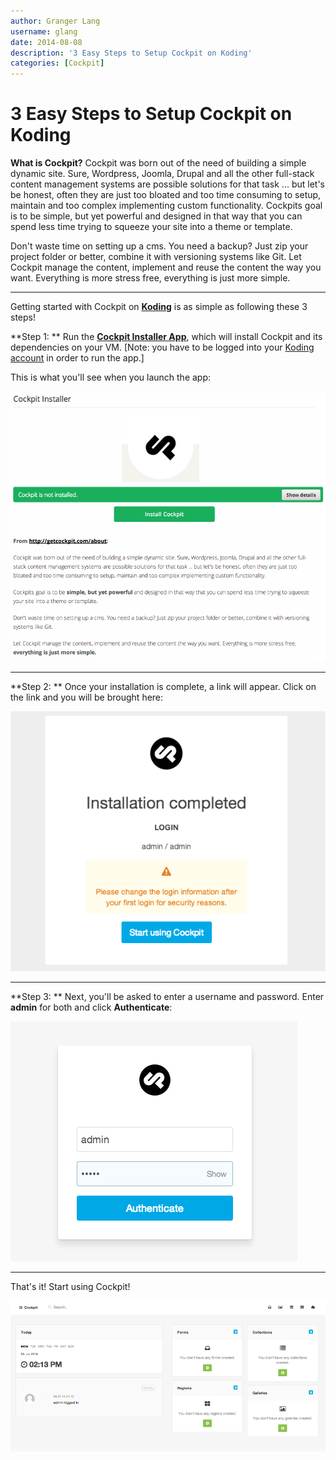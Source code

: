 ```yaml
---
author: Granger Lang
username: glang
date: 2014-08-08
description: '3 Easy Steps to Setup Cockpit on Koding'
categories: [Cockpit]
---
```


# 3 Easy Steps to Setup Cockpit on Koding

**What is Cockpit?** 
Cockpit was born out of the need of building a simple dynamic site. Sure, Wordpress, Joomla, Drupal and all the other full-stack content management systems are possible solutions for that task ... but let's be honest, often they are just too bloated and too time consuming to setup, maintain and too complex implementing custom functionality. Cockpits goal is to be simple, but yet powerful and designed in that way that you can spend less time trying to squeeze your site into a theme or template.

Don't waste time on setting up a cms. You need a backup? Just zip your project folder or better, combine it with versioning systems like Git. Let Cockpit manage the content, implement and reuse the content the way you want. Everything is more stress free, everything is just more simple.

___

Getting started with Cockpit on [**Koding**](https://koding.com) is as simple as following these 3 steps!

**Step 1: **
Run the **[Cockpit Installer App](https://koding.com/Cockpit)**, which will install Cockpit and its dependencies on your VM. [Note: you have to be 
logged into your [Koding account](https://koding.com/Login) in order to run the app.]

This is what you'll see when you launch the app:

![alt tag](cp1.png)
___

**Step 2: **
Once your installation is complete, a link will appear. Click on the link and you will be brought here:

![alt tag](cp2.png)
___

**Step 3: **
Next, you'll be asked to enter a username and password. Enter **admin** for both and click **Authenticate**: 


![alt tag](cp3.png)

___
That's it! Start using Cockpit!


![alt tag](cp4.png)

